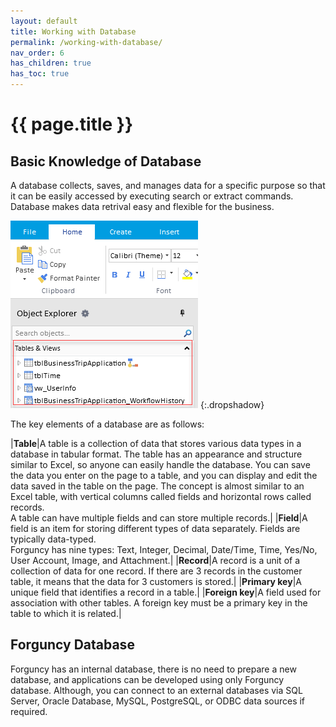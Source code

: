 ```yaml
---
layout: default
title: Working with Database
permalink: /working-with-database/
nav_order: 6
has_children: true
has_toc: true
---
```


# {{ page.title }}

## Basic Knowledge of Database

A database collects, saves, and manages data for a specific purpose so that it can be easily accessed by executing search or extract commands. Database makes data retrival easy and flexible for the business. 

![tables-tab](/assets/images/product-images/tables-tab.png)
{:.dropshadow}

The key elements of a database are as follows:

|**Table**|A table is a collection of data that stores various data types in a database in tabular format. The table has an appearance and structure similar to Excel, so anyone can easily handle the database. You can save the data you enter on the page to a table, and you can display and edit the data saved in the table on the page. The concept is almost similar to an Excel table, with vertical columns called fields and horizontal rows called records.<br/> A table can have multiple fields and can store multiple records.|
|**Field**|A field is an item for storing different types of data separately. Fields are typically data-typed.<br/> Forguncy has nine types: Text, Integer, Decimal, Date/Time, Time, Yes/No, User Account, Image, and Attachment.|
|**Record**|A record is a unit of a collection of data for one record. If there are 3 records in the customer table, it means that the data for 3 customers is stored.|
|**Primary key**|A unique field that identifies a record in a table.|
|**Foreign key**|A field used for association with other tables. A foreign key must be a primary key in the table to which it is related.|

## Forguncy Database

Forguncy has an internal database, there is no need to prepare a new database, and applications can be developed using only Forguncy database. Although, you can connect to an external databases via SQL Server, Oracle Database, MySQL, PostgreSQL, or ODBC data sources if required. 

